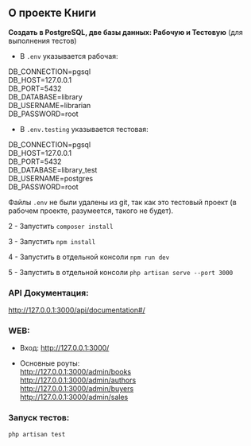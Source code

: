 
## О проекте Книги

**Создать в PostgreSQL, две базы данных: Рабочую и Тестовую** (для выполнения тестов)

- В `.env` указывается рабочая:

DB_CONNECTION=pgsql<br>
DB_HOST=127.0.0.1<br>
DB_PORT=5432<br>
DB_DATABASE=library<br>
DB_USERNAME=librarian<br>
DB_PASSWORD=root<br>

- В `.env.testing` указывается тестовая:

DB_CONNECTION=pgsql <br>
DB_HOST=127.0.0.1<br>
DB_PORT=5432<br>
DB_DATABASE=library_test<br>
DB_USERNAME=postgres<br>
DB_PASSWORD=root<br>

Файлы `.env` не были удалены из git, так как это тестовый проект (в рабочем проекте, разумеется, такого не будет).

2 - Запустить `composer install`

3 - Запустить `npm install`

4 - Запустить в отдельной консоли `npm run dev`

5 - Запустить в отдельной консоли `php artisan serve --port 3000`

### API Документация:
http://127.0.0.1:3000/api/documentation#/

### WEB:
- Вход:
http://127.0.0.1:3000/

- Основные роуты:<br>
http://127.0.0.1:3000/admin/books <br>
http://127.0.0.1:3000/admin/authors <br>
http://127.0.0.1:3000/admin/buyers <br>
http://127.0.0.1:3000/admin/sales <br>

### Запуск тестов:
`php artisan test`
